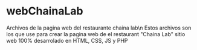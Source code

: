 # webChainaLab
Archivos de la pagina web del restaurante chaina lab\n
Estos archivos son los que use para crear la pagina web de el restaurant "Chaina Lab" sitio web 100% desarrolado en HTML, CSS, JS y PHP
